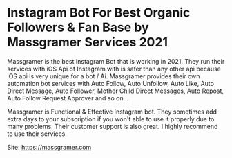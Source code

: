 # Instagram Bot For Best Organic Followers & Fan Base by Massgramer Services 2021

Massgramer is the best Instagram Bot that is working in 2021. They run their services with iOS Api of Instagram with is safer than any other api because iOS api is very unique for a bot / Ai.
Massgramer provides their own automation bot services with Auto Follow, Auto Unfollow, Auto Like, Auto Direct Message, Auto Follower, Mother Child Direct Messages, Auto Repost, Auto Follow Request Approver and so on...

Massgramer is Functional & Effective Instagram bot. They sometimes add extra days to your subscription if you won't able to use it properly due to many problems. Their customer support is also great. I highly recommend to use their services.

Site: https://massgramer.com
